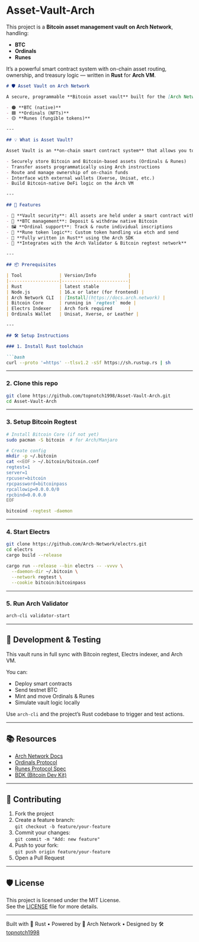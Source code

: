 # Asset-Vault-Arch

This project is a **Bitcoin asset management vault on Arch Network**, handling:
- **BTC**
- **Ordinals**
- **Runes**

It’s a powerful smart contract system with on-chain asset routing, ownership, and treasury logic — written in **Rust** for **Arch VM**.

```md
# 🛡️ Asset Vault on Arch Network

A secure, programmable **Bitcoin asset vault** built for the [Arch Network](https://arch.network/), designed to manage:

- 🟠 **BTC (native)**
- 🟦 **Ordinals (NFTs)**
- 🟡 **Runes (fungible tokens)**

---

## 💡 What is Asset Vault?

Asset Vault is an **on-chain smart contract system** that allows you to:

- Securely store Bitcoin and Bitcoin-based assets (Ordinals & Runes)
- Transfer assets programmatically using Arch instructions
- Route and manage ownership of on-chain funds
- Interface with external wallets (Xverse, Unisat, etc.)
- Build Bitcoin-native DeFi logic on the Arch VM

---

## 🚀 Features

- 🔐 **Vault security**: All assets are held under a smart contract with programmable access
- 💸 **BTC management**: Deposit & withdraw native Bitcoin
- 🖼️ **Ordinal support**: Track & route individual inscriptions
- 💱 **Rune token logic**: Custom token handling via etch and send
- 🧠 **Fully written in Rust** using the Arch SDK
- 📡 **Integrates with the Arch Validator & Bitcoin regtest network**

---

## 📦 Prerequisites

| Tool              | Version/Info            |
|-------------------|-------------------------|
| Rust              | latest stable           |
| Node.js           | 16.x or later (for frontend) |
| Arch Network CLI  | [Install](https://docs.arch.network) |
| Bitcoin Core      | running in `regtest` mode |
| Electrs Indexer   | Arch fork required      |
| Ordinals Wallet   | Unisat, Xverse, or Leather |

---

## 🛠️ Setup Instructions

### 1. Install Rust toolchain

```bash
curl --proto '=https' --tlsv1.2 -sSf https://sh.rustup.rs | sh
```

---

### 2. Clone this repo

```bash
git clone https://github.com/topnotch1998/Asset-Vault-Arch.git
cd Asset-Vault-Arch
```

---

### 3. Setup Bitcoin Regtest

```bash
# Install Bitcoin Core (if not yet)
sudo pacman -S bitcoin  # for Arch/Manjaro

# Create config
mkdir -p ~/.bitcoin
cat <<EOF > ~/.bitcoin/bitcoin.conf
regtest=1
server=1
rpcuser=bitcoin
rpcpassword=bitcoinpass
rpcallowip=0.0.0.0/0
rpcbind=0.0.0.0
EOF

bitcoind -regtest -daemon
```

---

### 4. Start Electrs

```bash
git clone https://github.com/Arch-Network/electrs.git
cd electrs
cargo build --release

cargo run --release --bin electrs -- -vvvv \
  --daemon-dir ~/.bitcoin \
  --network regtest \
  --cookie bitcoin:bitcoinpass
```

---

### 5. Run Arch Validator

```bash
arch-cli validator-start
```

---

## 🧪 Development & Testing

This vault runs in full sync with Bitcoin regtest, Electrs indexer, and Arch VM.

You can:
- Deploy smart contracts
- Send testnet BTC
- Mint and move Ordinals & Runes
- Simulate vault logic locally

Use `arch-cli` and the project’s Rust codebase to trigger and test actions.

---


## 📚 Resources

- [Arch Network Docs](https://docs.arch.network)
- [Ordinals Protocol](https://docs.ordinals.com/)
- [Runes Protocol Spec](https://docs.ordinals.com/runes.html)
- [BDK (Bitcoin Dev Kit)](https://bitcoindevkit.org)

---

## 🤝 Contributing

1. Fork the project
2. Create a feature branch:  
   `git checkout -b feature/your-feature`
3. Commit your changes:  
   `git commit -m "Add: new feature"`
4. Push to your fork:  
   `git push origin feature/your-feature`
5. Open a Pull Request

---

## 🛡️ License

This project is licensed under the MIT License.  
See the [LICENSE](./LICENSE) file for more details.

---

Built with 🦀 Rust • Powered by 🧠 Arch Network • Designed by 🛠️ [topnotch1998](https://github.com/topnotch1998)
```
